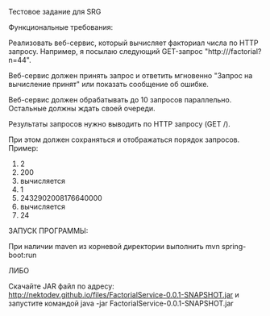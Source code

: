 Тестовое задание для SRG

Функциональные требования:

Реализовать веб-сервис, который вычисляет факториал числа по HTTP запросу. Например, я посылаю следующий GET-запрос "http://<domain>/factorial?n=44".

Веб-сервис должен принять запрос и ответить мгновенно "Запрос на вычисление принят" или показать сообщение об ошибке.

Веб-сервис должен обрабатывать до 10 запросов параллельно. Остальные должны ждать своей очереди.

Результаты запросов нужно выводить по HTTP запросу (GET /).

При этом должен сохраняться и отображаться порядок запросов.
Пример:
1. 2
2. 200
3. вычисляется
4. 1
5. 2432902008176640000
6. вычисляется
7. 24

ЗАПУСК ПРОГРАММЫ:

При наличии maven из корневой директории выполнить mvn spring-boot:run

ЛИБО

Скачайте JAR файл по адресу: http://nektodev.github.io/files/FactorialService-0.0.1-SNAPSHOT.jar 
и запустите командой java -jar FactorialService-0.0.1-SNAPSHOT.jar
